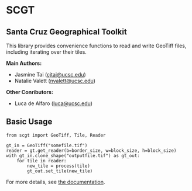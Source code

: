 # SCGT

## Santa Cruz Geographical Toolkit

This library provides convenience functions to read and write GeoTiff files, 
including iterating over their tiles. 

**Main Authors:**

* Jasmine Tai (cjtai@ucsc.edu)
* Natalie Valett (nvalett@ucsc.edu)

**Other Conributors:**

* Luca de Alfaro (luca@ucsc.edu)


## Basic Usage

```
from scgt import GeoTiff, Tile, Reader

gt_in = GeoTiff("somefile.tif")
reader = gt.get_reader(b=border_size, w=block_size, h=block_size)
with gt_in.clone_shape("outputfile.tif") as gt_out:
    for tile in reader:
        new_tile = process(tile)
        gt_out.set_tile(new_tile)
```

For more details, see [the documentation](Documentation.md).

